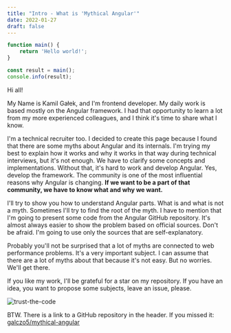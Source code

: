 ```yaml
---
title: "Intro - What is 'Mythical Angular'"
date: 2022-01-27
draft: false
---
```


``` javascript
function main() {
    return 'Hello world!';
}

const result = main();
console.info(result);
```

Hi all!

My Name is Kamil Gałek, and I'm frontend developer. My daily work is based mostly on the Angular framework. I had that opportunity to learn a lot from my more experienced colleagues, and I think it's time to share what I know.

I'm a technical recruiter too. I decided to create this page because I found that there are some myths about Angular and its internals. I'm trying my best to explain how it works and why it works in that way during technical interviews, but it's not enough. We have to clarify some concepts and implementations. Without that, it's hard to work and develop Angular. Yes, develop the framework. The community is one of the most influential reasons why Angular is changing. **If we want to be a part of that community, we have to know what and why we want.**

I'll try to show you how to understand Angular parts. What is and what is not a myth. Sometimes I'll try to find the root of the myth. I have to mention that I'm going to present some code from the Angular GitHub repository. It's almost always easier to show the problem based on official sources. Don't be afraid. I'm going to use only the sources that are self-explanatory.

Probably you'll not be surprised that a lot of myths are connected to web performance problems. It's a very important subject. I can assume that there are a lot of myths about that because it's not easy. But no worries. We'll get there.

If you like my work, I'll be grateful for a star on my repository. If you have an idea, you want to propose some subjects, leave an issue, please.

![trust-the-code](/mythical-angular/images/trust-the-code.png)

BTW. There is a link to a GitHub repository in the header. If you missed it: [galczo5/mythical-angular](https://github.com/galczo5/mythical-angular)

